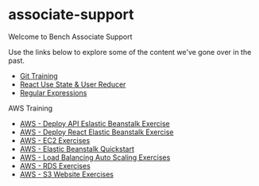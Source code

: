 # associate-support

Welcome to Bench Associate Support

Use the links below to explore some of the content we've gone over in the past.
  - [Git Training](./git-training/README.md)
  - [React Use State & User Reducer](./React-useState-useReducer/love-is-in-the-air/README.md)
  - [Regular Expressions](./regular-expressions/README.md)

AWS Training
  - [AWS - Deploy API Eslastic Beanstalk Exercise](./aws/exercises/deploy-api-elastic-beanstalk-exercise.md)
  - [AWS - Deploy React Elastic Beanstalk Exercise](./aws/exercises/deploy-react-elastic-beanstalk-exercise.md)
  - [AWS - EC2 Exercises](./aws/exercises/ec2-exercises.md)
  - [AWS - Elastic Beanstalk Quickstart](./aws/exercises/elastic-beanstalk-quickstart.md)
  - [AWS - Load Balancing Auto Scaling Exercises](./aws/exercises/load-balancing-auto-scaling-exercises.md)
  - [AWS - RDS Exercises](./aws/exercises/rds-exercises.md)
  - [AWS - S3 Website Exercises](./aws/exercises/s3-website-exercises.md)

